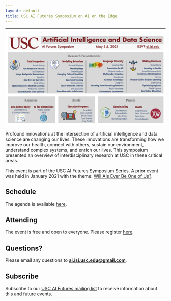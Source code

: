 ```yaml
---
layout: default
title: USC AI Futures Symposium on AI on the Edge
---
```

---


<img src="images/AI-DS-Symposium-Flier.jpg" alt="AI-DS-Symposium-Flier" width="1000" />


Profound innovations at the intersection of artificial intelligence and data science are changing our lives.  These innovations are transforming how we improve our health, connect with others, sustain our environment, understand complex systems, and enrich our lives.  This symposium presented an overview of interdisciplinary research at USC in these critical areas.
 
This event is part of the USC AI Futures Symposium Series. A prior event was held in January 2021 with the theme: [Will AIs Ever Be One of Us?](https://www.isi.edu/events/ai_symposium_2021).

## Schedule

The  agenda is available [here](/schedule).

## Attending

The event is free and open to everyone.  Please register [here](/register).

## Questions?

Please email any questions to **ai.isi.usc.edu@gmail.com**.

## Subscribe

Subscribe to our [USC AI Futures mailing list](https://mailman.isi.edu/mailman/listinfo/usc-ai-futures-events) to receive information about this and future events.
